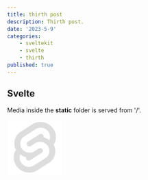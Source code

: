 ```yaml
---
title: thirth post
description: Thirth post.
date: '2023-5-9'
categories: 
    - sveltekit
    - svelte
    - thirth
published: true
---
```


## Svelte

Media inside the **static** folder is served from '/'. 

![Svelte](../../static/favicon.png)